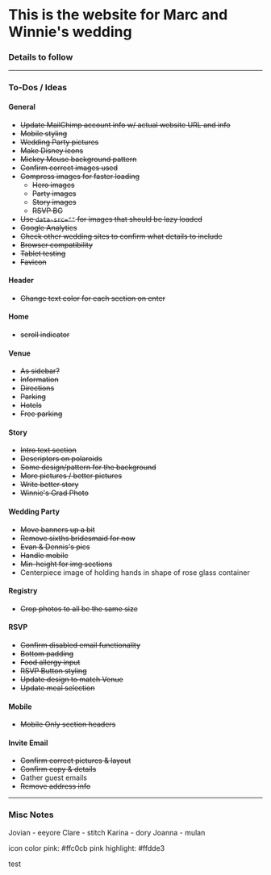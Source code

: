 # This is the website for Marc and Winnie's wedding

### Details to follow

---

### To-Dos / Ideas
#### General
- ~~Update MailChimp account info w/ actual website URL and info~~
- ~~Mobile styling~~
- ~~Wedding Party pictures~~
- ~~Make Disney icons~~
- ~~Mickey Mouse background pattern~~
- ~~Confirm correct images used~~
- ~~Compress images for faster loading~~
    + ~~Hero images~~
    + ~~Party images~~
    + ~~Story images~~
    + ~~RSVP BG~~
- ~~Use `data-src=""` for images that should be lazy loaded~~
- ~~Google Analytics~~
- ~~Check other wedding sites to confirm what details to include~~
- ~~Browser compatibility~~
- ~~Tablet testing~~
- ~~Favicon~~

#### Header
- ~~Change text color for each section on enter~~

#### Home
- ~~scroll indicator~~

#### Venue
- ~~As sidebar?~~
- ~~Information~~
- ~~Directions~~
- ~~Parking~~
- ~~Hotels~~
- ~~Free parking~~

#### Story
- ~~Intro text section~~
- ~~Descriptors on polaroids~~
- ~~Some design/pattern for the background~~
- ~~More pictures / better pictures~~
- ~~Write better story~~
- ~~Winnie's Grad Photo~~

#### Wedding Party
- ~~Move banners up a bit~~
- ~~Remove sixths bridesmaid for now~~
- ~~Evan & Dennis's pics~~
- ~~Handle mobile~~
- ~~Min-height for img sections~~
- Centerpiece image of holding hands in shape of rose glass container

#### Registry
- ~~Crop photos to all be the same size~~

#### RSVP
- ~~Confirm disabled email functionality~~
- ~~Bottom padding~~
- ~~Food allergy input~~
- ~~RSVP Button styling~~
- ~~Update design to match Venue~~
- ~~Update meal selection~~

#### Mobile
- ~~Mobile Only section headers~~

#### Invite Email
- ~~Confirm correct pictures & layout~~
- ~~Confirm copy & details~~
- Gather guest emails
- ~~Remove address info~~


---

### Misc Notes
Jovian - eeyore
Clare - stitch
Karina - dory
Joanna - mulan

icon color
pink: #ffc0cb
pink highlight: #ffdde3

test